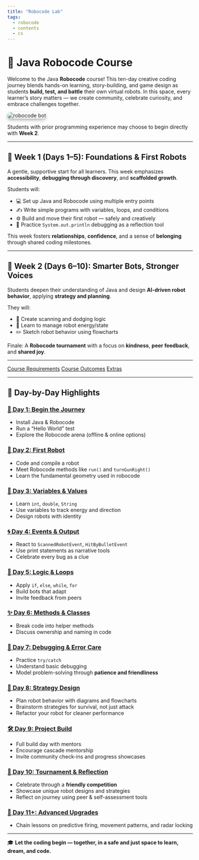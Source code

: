 ```yaml
---
title: "Robocode Lab"
tags:
  - robocode
  - contents
  - cs
---
```


# 🤖 Java Robocode Course

Welcome to the Java **Robocode** course! This ten-day creative coding journey blends hands-on learning, story-building, and game design as students **build, test, and battle** their own virtual robots. In this space, every learner’s story matters — we create community, celebrate curiosity, and embrace challenges together.

<img src="/images/low/robocode/robocode_intro.webp" alt="robocode bot" style="border-radius: 12px; box-shadow: 0 4px 8px rgba(0, 0, 0, 0.3);">

Students with prior programming experience may choose to begin directly with **Week 2**.

---

## 🌱 Week 1 (Days 1–5): Foundations & First Robots

A gentle, supportive start for all learners. This week emphasizes **accessibility**, **debugging through discovery**, and **scaffolded growth**.

Students will:

- 💻 Set up Java and Robocode using multiple entry points
- ✍️ Write simple programs with variables, loops, and conditions
- ⚙️ Build and move their first robot — safely and creatively
- 📃 Practice `System.out.println` debugging as a reflection tool

This week fosters **relationships**, **confidence**, and a sense of **belonging** through shared coding milestones.

---

## 🤝 Week 2 (Days 6–10): Smarter Bots, Stronger Voices

Students deepen their understanding of Java and design **AI-driven robot behavior**, applying **strategy and planning**.

They will:

- 🎯 Create scanning and dodging logic
- 🧠 Learn to manage robot energy/state
- ✏️ Sketch robot behavior using flowcharts

Finale: A **Robocode tournament** with a focus on **kindness**, **peer feedback**, and **shared joy**.

---

[Course Requirements](/robocode/requirements)
[Course Outcomes](/robocode/outcomes)
[Extras](/robocode/extras/)

---

## 📆 Day-by-Day Highlights

### [🧭 Day 1: Begin the Journey](/robocode/Day-1/)

- Install Java & Robocode
- Run a “Hello World” test
- Explore the Robocode arena (offline & online options)

### [🤖 Day 2: First Robot](/robocode/Day-2/)

- Code and compile a robot
- Meet Robocode methods like `run()` and `turnGunRight()`
- Learn the fundamental geometry used in robocode

### [🌿 Day 3: Variables & Values](/robocode/Day-3/)

- Learn `int`, `double`, `String`
- Use variables to track energy and direction
- Design robots with identity

### [🌀 Day 4: Events & Output](/robocode/Day-4/)

- React to `ScannedRobotEvent`, `HitByBulletEvent`
- Use print statements as narrative tools
- Celebrate every bug as a clue

### [🔁 Day 5: Logic & Loops](/robocode/Day-5/)

- Apply `if`, `else`, `while`, `for`
- Build bots that adapt
- Invite feedback from peers

### [✨ Day 6: Methods & Classes](/robocode/Day-6/)

- Break code into helper methods
- Discuss ownership and naming in code

### [🧯 Day 7: Debugging & Error Care](/robocode/Day-7/)

- Practice `try/catch`
- Understand basic debugging
- Model problem-solving through **patience and friendliness**

### [📐 Day 8: Strategy Design](/robocode/Day-8/)

- Plan robot behavior with diagrams and flowcharts
- Brainstorm strategies for survival, not just attack
- Refactor your robot for cleaner performance

### [🛠️ Day 9: Project Build](/robocode/Day-9/)

- Full build day with mentors
- Encourage cascade mentorship
- Invite community check-ins and progress showcases

### [🌈 Day 10: Tournament & Reflection](/robocode/Day-10/)

- Celebrate through a **friendly competition**
- Showcase unique robot designs and strategies
- Reflect on journey using peer & self-assessment tools

### [🚀 Day 11+: Advanced Upgrades](/robocode/Day-11+/)

- Chain lessons on predictive firing, movement patterns, and radar locking

---

🎓 **Let the coding begin — together, in a safe and just space to learn, dream, and code.**
